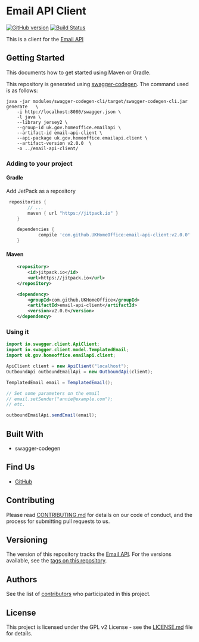# Email API Client

[![GitHub version](https://badge.fury.io/gh/ukhomeoffice%2Femail-api-client-java.svg)](https://badge.fury.io/gh/ukhomeoffice%2Femail-api-client-java) [![Build Status](https://travis-ci.org/UKHomeOffice/email-api-client-java.svg?branch=master)](https://travis-ci.org/UKHomeOffice/email-api-client-java)

This is a client for the [Email API](https://github.com/UKHomeOffice/email-api)

## Getting Started

This documents how to get started using Maven or Gradle.

This repository is generated using [swagger-codegen](https://github.com/swagger-api/swagger-codegen). The command used is as follows:

```shell
java -jar modules/swagger-codegen-cli/target/swagger-codegen-cli.jar generate   \
    -i http://localhost:8080/swagger.json \
    -l java \
    --library jersey2 \
    --group-id uk.gov.homeoffice.emailapi \
    --artifact-id email-api-client \
    --api-package uk.gov.homeoffice.emailapi.client \
    --artifact-version v2.0.0  \
    -o ../email-api-client/ 
```

### Adding to your project

#### Gradle

Add JetPack as a repository

```gradle
 repositories {
        // ...
        maven { url "https://jitpack.io" }
    }
```



```gradle
    dependencies {
            compile 'com.github.UKHomeOffice:email-api-client:v2.0.0'
    }
```

#### Maven

```xml
    <repository>
        <id>jitpack.io</id>
        <url>https://jitpack.io</url>
    </repository>
```

```xml
    <dependency>
        <groupId>com.github.UKHomeOffice</groupId>
        <artifactId>email-api-client</artifactId>
        <version>v2.0.0</version>
    </dependency>
```

### Using it

```java
import io.swagger.client.ApiClient;
import io.swagger.client.model.TemplatedEmail;
import uk.gov.homeoffice.emailapi.client;
```

```java
ApiClient client = new ApiClient("localhost");
OutboundApi outboundEmailApi = new OutboundApi(client);

TemplatedEmail email = TemplatedEmail();

// Set some parameters on the email
// email.setSender("annie@example.com");
// etc.

outboundEmailApi.sendEmail(email);
```

## Built With

* swagger-codegen

## Find Us

* [GitHub](https://github.com/UKHomeOffice/email-api-client-java)

## Contributing

Please read [CONTRIBUTING.md](CONTRIBUTING.md) for details on our code of conduct, and the process for submitting pull requests to us.

## Versioning

The version of this repository tracks the [Email API](https://github.com/UKHomeOffice/email-api). For the versions available, see the 
[tags on this repository](https://github.com/UKHomeOffice/email-api-client-java/tags). 

## Authors

See the list of [contributors](https://github.com/UKHomeOffice/email-api-client-java/contributors) who 
participated in this project.

## License

This project is licensed under the GPL v2 License - see the [LICENSE.md](LICENSE.md) file for details.
